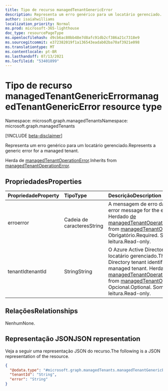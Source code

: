 ```yaml
---
title: Tipo de recurso managedTenantGenericError
description: Representa um erro genérico para um locatário gerenciado.
author: isaiahwilliams
localization_priority: Normal
ms.prod: microsoft-365-lighthouse
doc_type: resourcePageType
ms.openlocfilehash: d9cb6ac80bb48e7d8afc91db2cf386a21c7318e9
ms.sourcegitcommit: e372382019f1a136543eadab02ba70af3921e098
ms.translationtype: MT
ms.contentlocale: pt-BR
ms.lasthandoff: 07/13/2021
ms.locfileid: "53401899"
---
```

# <a name="managedtenantgenericerror-resource-type"></a><span data-ttu-id="b4380-103">Tipo de recurso managedTenantGenericError</span><span class="sxs-lookup"><span data-stu-id="b4380-103">managedTenantGenericError resource type</span></span>

<span data-ttu-id="b4380-104">Namespace: microsoft.graph.managedTenants</span><span class="sxs-lookup"><span data-stu-id="b4380-104">Namespace: microsoft.graph.managedTenants</span></span>

[!INCLUDE [beta-disclaimer](../../includes/beta-disclaimer.md)]

<span data-ttu-id="b4380-105">Representa um erro genérico para um locatário gerenciado.</span><span class="sxs-lookup"><span data-stu-id="b4380-105">Represents a generic error for a managed tenant.</span></span>

<span data-ttu-id="b4380-106">Herda de [managedTenantOperationError](../resources/managedtenants-managedtenantoperationerror.md).</span><span class="sxs-lookup"><span data-stu-id="b4380-106">Inherits from [managedTenantOperationError](../resources/managedtenants-managedtenantoperationerror.md).</span></span>

## <a name="properties"></a><span data-ttu-id="b4380-107">Propriedades</span><span class="sxs-lookup"><span data-stu-id="b4380-107">Properties</span></span>
|<span data-ttu-id="b4380-108">Propriedade</span><span class="sxs-lookup"><span data-stu-id="b4380-108">Property</span></span>|<span data-ttu-id="b4380-109">Tipo</span><span class="sxs-lookup"><span data-stu-id="b4380-109">Type</span></span>|<span data-ttu-id="b4380-110">Descrição</span><span class="sxs-lookup"><span data-stu-id="b4380-110">Description</span></span>|
|:---|:---|:---|
|<span data-ttu-id="b4380-111">erro</span><span class="sxs-lookup"><span data-stu-id="b4380-111">error</span></span>|<span data-ttu-id="b4380-112">Cadeia de caracteres</span><span class="sxs-lookup"><span data-stu-id="b4380-112">String</span></span>|<span data-ttu-id="b4380-113">A mensagem de erro da exceção.</span><span class="sxs-lookup"><span data-stu-id="b4380-113">The error message for the exception.</span></span> <span data-ttu-id="b4380-114">Herdado [de managedTenantOperationError](../resources/managedtenants-managedtenantoperationerror.md).</span><span class="sxs-lookup"><span data-stu-id="b4380-114">Inherited from [managedTenantOperationError](../resources/managedtenants-managedtenantoperationerror.md).</span></span> <span data-ttu-id="b4380-115">Obrigatório.</span><span class="sxs-lookup"><span data-stu-id="b4380-115">Required.</span></span> <span data-ttu-id="b4380-116">Somente leitura.</span><span class="sxs-lookup"><span data-stu-id="b4380-116">Read-only.</span></span>|
|<span data-ttu-id="b4380-117">tenantId</span><span class="sxs-lookup"><span data-stu-id="b4380-117">tenantId</span></span>|<span data-ttu-id="b4380-118">String</span><span class="sxs-lookup"><span data-stu-id="b4380-118">String</span></span>|<span data-ttu-id="b4380-119">O Azure Active Directory de locatário do locatário gerenciado.</span><span class="sxs-lookup"><span data-stu-id="b4380-119">The Azure Active Directory tenant identifier for the managed tenant.</span></span> <span data-ttu-id="b4380-120">Herdado [de managedTenantOperationError](../resources/managedtenants-managedtenantoperationerror.md).</span><span class="sxs-lookup"><span data-stu-id="b4380-120">Inherited from [managedTenantOperationError](../resources/managedtenants-managedtenantoperationerror.md).</span></span> <span data-ttu-id="b4380-121">Opcional.</span><span class="sxs-lookup"><span data-stu-id="b4380-121">Optional.</span></span> <span data-ttu-id="b4380-122">Somente leitura.</span><span class="sxs-lookup"><span data-stu-id="b4380-122">Read-only.</span></span>|

## <a name="relationships"></a><span data-ttu-id="b4380-123">Relações</span><span class="sxs-lookup"><span data-stu-id="b4380-123">Relationships</span></span>
<span data-ttu-id="b4380-124">Nenhum</span><span class="sxs-lookup"><span data-stu-id="b4380-124">None.</span></span>

## <a name="json-representation"></a><span data-ttu-id="b4380-125">Representação JSON</span><span class="sxs-lookup"><span data-stu-id="b4380-125">JSON representation</span></span>
<span data-ttu-id="b4380-126">Veja a seguir uma representação JSON do recurso.</span><span class="sxs-lookup"><span data-stu-id="b4380-126">The following is a JSON representation of the resource.</span></span>
<!-- {
  "blockType": "resource",
  "@odata.type": "microsoft.graph.managedTenants.managedTenantGenericError"
}
-->
``` json
{
  "@odata.type": "#microsoft.graph.managedTenants.managedTenantGenericError",
  "tenantId": "String",
  "error": "String"
}
```
